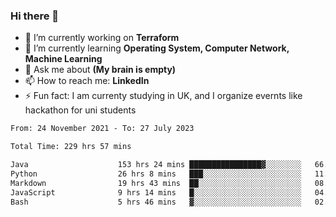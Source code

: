 ### Hi there 👋
- 🔭 I’m currently working on **Terraform**
- 🌱 I’m currently learning **Operating System, Computer Network, Machine Learning**
- 💬 Ask me about **(My brain is empty)**
- 📫 How to reach me: **LinkedIn**
- ⚡ Fun fact: I am currenty studying in UK, and I organize evernts like hackathon for uni students

<!--START_SECTION:waka-->

```txt
From: 24 November 2021 - To: 27 July 2023

Total Time: 229 hrs 57 mins

Java                    153 hrs 24 mins ████████████████▓░░░░░░░░   66.71 %
Python                  26 hrs 8 mins   ███░░░░░░░░░░░░░░░░░░░░░░   11.37 %
Markdown                19 hrs 43 mins  ██░░░░░░░░░░░░░░░░░░░░░░░   08.58 %
JavaScript              9 hrs 14 mins   █░░░░░░░░░░░░░░░░░░░░░░░░   04.02 %
Bash                    5 hrs 46 mins   ▓░░░░░░░░░░░░░░░░░░░░░░░░   02.51 %
```

<!--END_SECTION:waka-->
